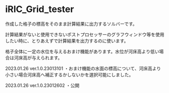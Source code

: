 # iRIC_Grid_tester

作成した格子の標高をそのまま計算結果に出力するソルバーです。

計算結果がないと使用できないポストプロセッサーのグラフウィンドウ等を使用したい時に、とりあえずで計算結果を出力するのに使います。

格子全体に一定の水位を与えるおまけ機能があります。水位が河床高より低い場合は河床高が与えられます。

2023.01.26 ver.1.0.23013101
・おまけ機能の水面の標高について、河床高より小さい場合河床高へ補正するかしないかを選択可能にしました。

2023.01.26 ver.1.0.23012602
・公開
